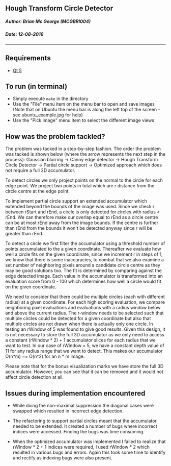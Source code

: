 Hough Transform Circle Detector
-------------------------------------
##### **Author:** Brian Mc George (MCGBRI004)
##### **Date:** 12-08-2016
----------

## Requirements
  - [Qt 5](https://www.qt.io/download-open-source/)

## To run (in terminal)
  - Simply execute ```make``` in the directory
  - Use the "File" menu item on the menu bar to open and save images (Note that on Ubuntu the menu bar is along the left top of the screen - see ubuntu_example.jpg for help)
  - Use the "Pick image" menu item to select the different image views

## How was the problem tackled?
The problem was tacked in a step-by-step fashion. The order the problem was tacked is shown below (where the arrow represents the next step in the process):
Gaussian blurring -> Canny edge detector -> Hough Transform Circle Detector -> Partial circle support -> Optimized approach which does not require a full 3D accumulator.

To detect circles we only project points on the normal to the circle for each edge point. We project two points in total which are r distance from the circle centre at the edge point.

To implement partial circle support an extended accumulator which extended beyond the bounds of the image was used. Since we check r between rStart and rEnd, a circle is only detected for circles with radius < rEnd. We can therefore make our overlap equal to rEnd as a circle centre can be at most rEnd away from the image bounds. If the centre is further than rEnd from the bounds it won't be detected anyway since r will be greater than rEnd.

To detect a circle we first filter the accumulator using a threshold number of points accumulated to the a given coordinate. Thereafter we evaluate how well a circle fits on the given coordinate, since we increment r in steps of 1, we know that there is some inaccuracies, to combat that we also examine a set number of neighboring pixels around a candidate circle centre as they may be good solutions too. The fit is determined by comparing against the edge detected image. Each value in the accumulator is transformed into an evaluation score from 0 - 100 which determines how well a circle would fit on the given coordinate.

We need to consider that there could be multiple circles (each with different radius) at a given coordinate. For each high scoring evaluation, we compare neighboring pixel evaluations and evaluations with a radius window below and above the current radius. The r-window needs to be selected such that multiple circles could be detected for a given coordinate but also that multiple circles are not drawn when there is actually only one circle. In testing an rWindow of 5 was found to give good results. Given this design, it is not necessary to store the full 3D accumulator as we only need to access a constant (rWindow * 2) + 1 accumulator slices for each radius that we want to test. In our case of rWindow = 5, we have a constant depth value of 11 for any radius range that we want to detect. This makes our accumulator O(n*m) ~= O(n^2) for an n * m image.

Please note that for the bonus visualization marks we have store the full 3D accumulator. However, you can see that it can be removed and it would not affect circle detection at all.

## Issues during implementation encountered
  - While doing the non-maximal suppression the diagonal cases were swapped which resulted in incorrect edge detection.

  - The refactoring to support partial circles meant that the accumulator needed to be extended. It created a number of bugs where incorrect indices were accessed. Finding the bugs was time consuming.

  - When the optimized accumulator was implemented I failed to realize that rWindow * 2 + 1 indices were required, I used rWindow * 2 which resulted in various bugs and errors. Again this took some time to identify and rectify as indexing bugs were also present.
